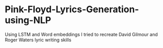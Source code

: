 # Pink-Floyd-Lyrics-Generation-using-NLP
Using LSTM and Word embeddings I tried to recreate David Gilmour and Roger Waters lyric writing skills
